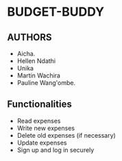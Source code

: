 # BUDGET-BUDDY
## AUTHORS
- Aicha.
- Hellen Ndathi
- Unika
- Martin Wachira
- Pauline Wang'ombe.

## Functionalities
- Read expenses
- Write new expenses
- Delete old expenses (if necessary)
- Update expenses
- Sign up and log in securely
